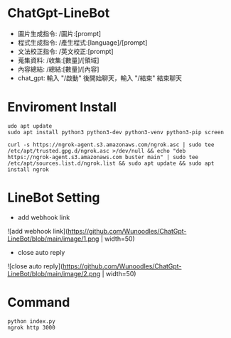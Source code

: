 # ChatGpt-LineBot
  - 圖片生成指令: /圖片:[prompt]
  - 程式生成指令: /產生程式:[language]/[prompt]
  - 文法校正指令: /英文校正:[prompt]
  - 蒐集資料: /收集:[數量]/[領域]
  - 內容總結: /總結:[數量]/[內容]
  - chat_gpt: 輸入 "/啟動" 後開始聊天，輸入 "/結束" 結束聊天


# Enviroment Install
```linux
udo apt update
sudo apt install python3 python3-dev python3-venv python3-pip screen

curl -s https://ngrok-agent.s3.amazonaws.com/ngrok.asc | sudo tee /etc/apt/trusted.gpg.d/ngrok.asc >/dev/null && echo "deb https://ngrok-agent.s3.amazonaws.com buster main" | sudo tee /etc/apt/sources.list.d/ngrok.list && sudo apt update && sudo apt install ngrok
```

# LineBot Setting
- add webhook link

![add webhook link](https://github.com/Wunoodles/ChatGpt-LineBot/blob/main/image/1.png | width=50)

- close auto reply

![close auto reply](https://github.com/Wunoodles/ChatGpt-LineBot/blob/main/image/2.png | width=50)

# Command
```
python index.py
ngrok http 3000
```
